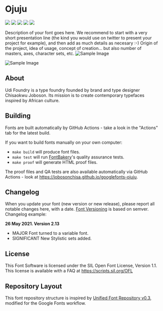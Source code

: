 


# Ojuju

[![][Fontbakery]](https://jobosonchisa.github.io/googlefonts-ojuju/fontbakery/fontbakery-report.html)
[![][Universal]](https://jobosonchisa.github.io/googlefonts-ojuju/fontbakery/fontbakery-report.html)
[![][GF Profile]](https://jobosonchisa.github.io/googlefonts-ojuju/fontbakery/fontbakery-report.html)
[![][Outline Correctness]](https://jobosonchisa.github.io/googlefonts-ojuju/fontbakery/fontbakery-report.html)
[![][Shaping]](https://jobosonchisa.github.io/googlefonts-ojuju/fontbakery/fontbakery-report.html)

[Fontbakery]: https://img.shields.io/endpoint?url=https%3A%2F%2Fraw.githubusercontent.com%2Fjobosonchisa%2Fgooglefonts-ojuju%2Fgh-pages%2Fbadges%2Foverall.json
[GF Profile]: https://img.shields.io/endpoint?url=https%3A%2F%2Fraw.githubusercontent.com%2Fjobosonchisa%2Fgooglefonts-ojuju%2Fgh-pages%2Fbadges%2FGoogleFonts.json
[Outline Correctness]: https://img.shields.io/endpoint?url=https%3A%2F%2Fraw.githubusercontent.com%2Fjobosonchisa%2Fgooglefonts-ojuju%2Fgh-pages%2Fbadges%2FOutlineCorrectnessChecks.json
[Shaping]: https://img.shields.io/endpoint?url=https%3A%2F%2Fraw.githubusercontent.com%2Fjobosonchisa%2Fgooglefonts-ojuju%2Fgh-pages%2Fbadges%2FShapingChecks.json
[Universal]: https://img.shields.io/endpoint?url=https%3A%2F%2Fraw.githubusercontent.com%2Fjobosonchisa%2Fgooglefonts-ojuju%2Fgh-pages%2Fbadges%2FUniversal.json

Description of your font goes here. We recommend to start with a very short presentation line (the kind you would use on twitter to present your project for example), and then add as much details as necesary :-) Origin of the project, idea of usage, concept of creation… but also number of masters, axes, character sets, etc.
![Sample Image](https://github.com/jobosonchisa/ojuju/blob/main/documentation/image1.png)

![Sample Image](https://github.com/jobosonchisa/ojuju/blob/main/documentation/image2.png)

## About

Udi Foundry is a type foundry founded by brand and type designer Chisaokwu Joboson. Its mission is to create contemporary typefaces inspired by African culture.

## Building

Fonts are built automatically by GitHub Actions - take a look in the "Actions" tab for the latest build.

If you want to build fonts manually on your own computer:

* `make build` will produce font files.
* `make test` will run [FontBakery](https://github.com/googlefonts/fontbakery)'s quality assurance tests.
* `make proof` will generate HTML proof files.

The proof files and QA tests are also available automatically via GitHub Actions - look at https://jobosonchisa.github.io/googlefonts-ojuju.

## Changelog

When you update your font (new version or new release), please report all notable changes here, with a date.
[Font Versioning](https://github.com/googlefonts/gf-docs/tree/main/Spec#font-versioning) is based on semver. 
Changelog example:

**26 May 2021. Version 2.13**
- MAJOR Font turned to a variable font.
- SIGNIFICANT New Stylistic sets added.

## License

This Font Software is licensed under the SIL Open Font License, Version 1.1.
This license is available with a FAQ at
https://scripts.sil.org/OFL

## Repository Layout

This font repository structure is inspired by [Unified Font Repository v0.3](https://github.com/unified-font-repository/Unified-Font-Repository), modified for the Google Fonts workflow.
